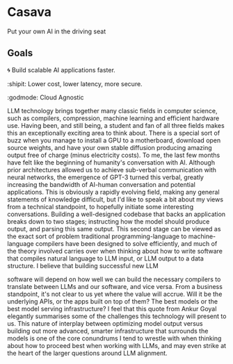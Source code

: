 # Casava 
  Put your own AI in the driving seat

## Goals
:cyclone: Build scalable AI applications faster. 

:shipit: Lower cost, lower latency, more secure. 

:godmode: Cloud Agnostic


LLM technology brings together many classic fields in computer science, such as compilers,
compression, machine learning and efficient hardware use. Having been, and still being, a
student and fan of all three fields makes this an exceptionally exciting area to think about. There
is a special sort of buzz when you manage to install a GPU to a motherboard, download open
source weights, and have your own stable diffusion producing amazing output free of charge
(minus electricity costs).
To me, the last few months have felt like the beginning of humanity's conversation with AI.
Although prior architectures allowed us to achieve sub-verbal communication with neural
networks, the emergence of GPT-3 turned this verbal, greatly increasing the bandwidth of
AI-human conversation and potential applications.
This is obviously a rapidly evolving field, making any general statements of knowledge difficult,
but I'd like to speak a bit about my views from a technical standpoint, to hopefully initiate some
interesting conversations.
Building a well-designed codebase that backs an application breaks down to two stages;
instructing how the model should produce output, and parsing this same output. This second
stage can be viewed as the exact sort of problem traditional programming-language to
machine-language compilers have been designed to solve efficiently, and much of the theory
involved carries over when thinking about how to write software that compiles natural language
to LLM input, or LLM output to a data structure. I believe that building successful new LLM

software will depend on how well we can build the necessary compilers to translate between
LLMs and our software, and vice versa.
From a business standpoint, it's not clear to us yet where the value will accrue.
Will it be the underlying APIs, or the apps built on top of them?
The best models or the best model serving infrastructure?
I feel that this quote from Ankur Goyal elegantly summarises some of the challenges this
technology will present to us. This nature of interplay between optimizing model output versus
building out more advanced, smarter infrastructure that surrounds the models is one of the core
conundrums I tend to wrestle with when thinking about how to proceed best when working with
LLMs, and may even strike at the heart of the larger questions around LLM alignment.
